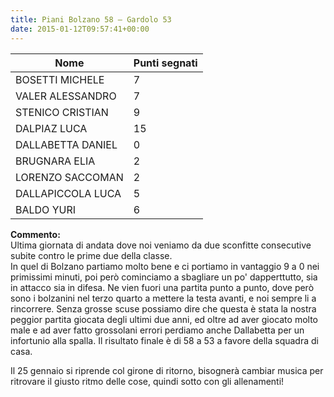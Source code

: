 ```yaml
---
title: Piani Bolzano 58 – Gardolo 53
date: 2015-01-12T09:57:41+00:00
---
```

| **Nome** | **Punti segnati** |
| -------- | ----------------- |
| BOSETTI MICHELE | 7 |
| VALER ALESSANDRO | 7 |
| STENICO CRISTIAN | 9 |
| DALPIAZ LUCA | 15 |
| DALLABETTA DANIEL | 0 |
| BRUGNARA ELIA | 2 |
| LORENZO SACCOMAN | 2 |
| DALLAPICCOLA LUCA | 5 |
| BALDO YURI | 6 |

**Commento:**  
Ultima giornata di andata dove noi veniamo da due sconfitte consecutive subite contro le prime due della classe.  
In quel di Bolzano partiamo molto bene e ci portiamo in vantaggio 9 a 0 nei primissimi minuti, poi però cominciamo a sbagliare un po' dapperttutto, sia in attacco sia in difesa. Ne vien fuori una partita punto a punto, dove però sono i bolzanini nel terzo quarto a mettere la testa avanti, e noi sempre li a rincorrere. Senza grosse scuse possiamo dire che questa è stata la nostra peggior partita giocata degli ultimi due anni, ed oltre ad aver giocato molto male e ad aver fatto grossolani errori perdiamo anche Dallabetta per un infortunio alla spalla. Il risultato finale è di 58 a 53 a favore della squadra di casa.

Il 25 gennaio si riprende col girone di ritorno, bisognerà cambiar musica per ritrovare il giusto ritmo delle cose, quindi sotto con gli allenamenti!